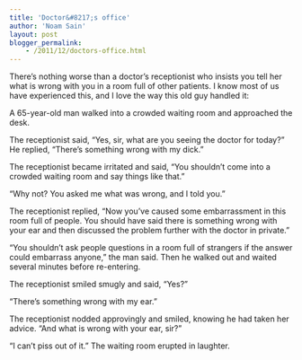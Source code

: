 ```yaml
---
title: 'Doctor&#8217;s office'
author: 'Noam Sain'
layout: post
blogger_permalink:
    - /2011/12/doctors-office.html
---
```


There’s nothing worse than a doctor’s receptionist who insists you tell her what is wrong with you in a room full of other patients. I know most of us have experienced this, and I love the way this old guy handled it:  
  
A 65-year-old man walked into a crowded waiting room and approached the desk.

The receptionist said, “Yes, sir, what are you seeing the doctor for today?” He replied, “There’s something wrong with my dick.”

The receptionist became irritated and said, “You shouldn’t come into a crowded waiting room and say things like that.”

“Why not? You asked me what was wrong, and I told you.”

The receptionist replied, “Now you’ve caused some embarrassment in this room full of people. You should have said there is something wrong with your ear and then discussed the problem further with the doctor in private.”

“You shouldn’t ask people questions in a room full of strangers if the answer could embarrass anyone,” the man said. Then he walked out and waited several minutes before re-entering.

The receptionist smiled smugly and said, “Yes?”

“There’s something wrong with my ear.”

The receptionist nodded approvingly and smiled, knowing he had taken her advice. “And what is wrong with your ear, sir?”

“I can’t piss out of it.” The waiting room erupted in laughter.